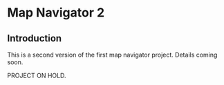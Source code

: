 # Map Navigator 2

## Introduction

This is a second version of the first map navigator project. Details coming soon.

PROJECT ON HOLD.
